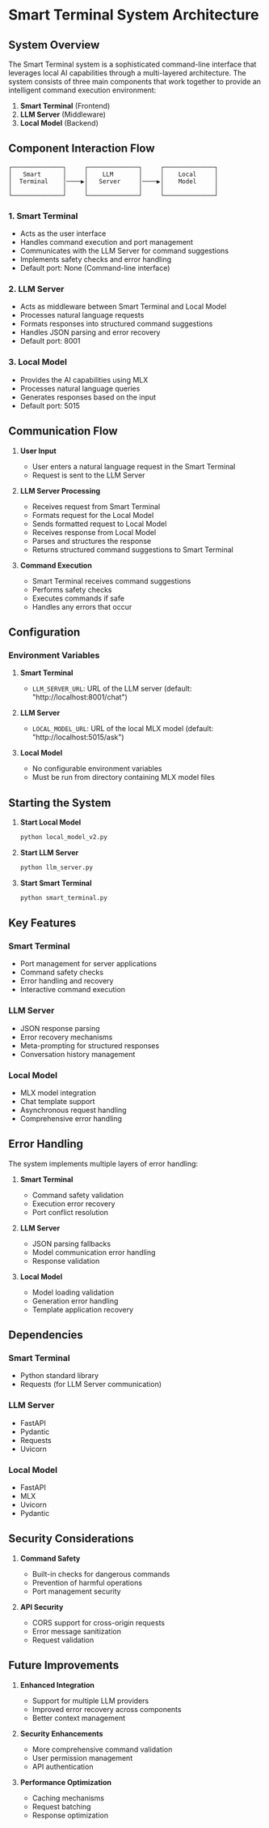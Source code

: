 # Smart Terminal System Architecture

## System Overview

The Smart Terminal system is a sophisticated command-line interface that leverages local AI capabilities through a multi-layered architecture. The system consists of three main components that work together to provide an intelligent command execution environment:

1. **Smart Terminal** (Frontend)
2. **LLM Server** (Middleware)
3. **Local Model** (Backend)

## Component Interaction Flow

```
┌──────────────┐     ┌──────────────┐     ┌──────────────┐
│   Smart      │     │    LLM       │     │    Local     │
│  Terminal    │────▶│   Server     │────▶│    Model     │
│              │     │              │     │              │
└──────────────┘     └──────────────┘     └──────────────┘
```

### 1. Smart Terminal
- Acts as the user interface
- Handles command execution and port management
- Communicates with the LLM Server for command suggestions
- Implements safety checks and error handling
- Default port: None (Command-line interface)

### 2. LLM Server
- Acts as middleware between Smart Terminal and Local Model
- Processes natural language requests
- Formats responses into structured command suggestions
- Handles JSON parsing and error recovery
- Default port: 8001

### 3. Local Model
- Provides the AI capabilities using MLX
- Processes natural language queries
- Generates responses based on the input
- Default port: 5015

## Communication Flow

1. **User Input**
   - User enters a natural language request in the Smart Terminal
   - Request is sent to the LLM Server

2. **LLM Server Processing**
   - Receives request from Smart Terminal
   - Formats request for the Local Model
   - Sends formatted request to Local Model
   - Receives response from Local Model
   - Parses and structures the response
   - Returns structured command suggestions to Smart Terminal

3. **Command Execution**
   - Smart Terminal receives command suggestions
   - Performs safety checks
   - Executes commands if safe
   - Handles any errors that occur

## Configuration

### Environment Variables

1. **Smart Terminal**
   - `LLM_SERVER_URL`: URL of the LLM server (default: "http://localhost:8001/chat")

2. **LLM Server**
   - `LOCAL_MODEL_URL`: URL of the local MLX model (default: "http://localhost:5015/ask")

3. **Local Model**
   - No configurable environment variables
   - Must be run from directory containing MLX model files

## Starting the System

1. **Start Local Model**
   ```bash
   python local_model_v2.py
   ```

2. **Start LLM Server**
   ```bash
   python llm_server.py
   ```

3. **Start Smart Terminal**
   ```bash
   python smart_terminal.py
   ```

## Key Features

### Smart Terminal
- Port management for server applications
- Command safety checks
- Error handling and recovery
- Interactive command execution

### LLM Server
- JSON response parsing
- Error recovery mechanisms
- Meta-prompting for structured responses
- Conversation history management

### Local Model
- MLX model integration
- Chat template support
- Asynchronous request handling
- Comprehensive error handling

## Error Handling

The system implements multiple layers of error handling:

1. **Smart Terminal**
   - Command safety validation
   - Execution error recovery
   - Port conflict resolution

2. **LLM Server**
   - JSON parsing fallbacks
   - Model communication error handling
   - Response validation

3. **Local Model**
   - Model loading validation
   - Generation error handling
   - Template application recovery

## Dependencies

### Smart Terminal
- Python standard library
- Requests (for LLM Server communication)

### LLM Server
- FastAPI
- Pydantic
- Requests
- Uvicorn

### Local Model
- FastAPI
- MLX
- Uvicorn
- Pydantic

## Security Considerations

1. **Command Safety**
   - Built-in checks for dangerous commands
   - Prevention of harmful operations
   - Port management security

2. **API Security**
   - CORS support for cross-origin requests
   - Error message sanitization
   - Request validation

## Future Improvements

1. **Enhanced Integration**
   - Support for multiple LLM providers
   - Improved error recovery across components
   - Better context management

2. **Security Enhancements**
   - More comprehensive command validation
   - User permission management
   - API authentication

3. **Performance Optimization**
   - Caching mechanisms
   - Request batching
   - Response optimization 